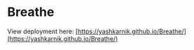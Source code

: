 # Breathe 

View deployment here: [https://yashkarnik.github.io/Breathe/](https://yashkarnik.github.io/Breathe/)
